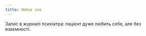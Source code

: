 ```yaml
---
title: Любов зла
---
```


Запис в журналі психіатра: пацієнт дуже любить себе, але без взаємності.

